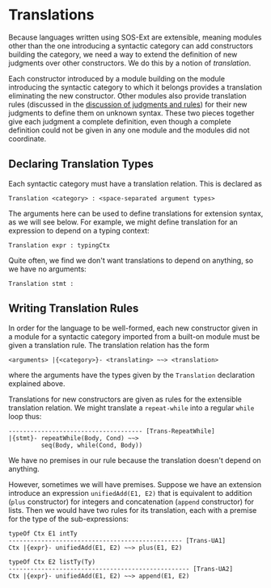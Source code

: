 # Translations
Because languages written using SOS-Ext are extensible, meaning
modules other than the one introducing a syntactic category can add
constructors building the category, we need a way to extend the
definition of new judgments over other constructors.  We do this by a
notion of *translation*.

Each constructor introduced by a module building on the module
introducing the syntactic category to which it belongs provides a
translation eliminating the new constructor.  Other modules also
provide translation rules (discussed in the [discussion of judgments
and rules](judgments.md)) for their new judgments to define them on
unknown syntax.  These two pieces together give each judgment a
complete definition, even though a complete definition could not be
given in any one module and the modules did not coordinate.


## Declaring Translation Types
Each syntactic category must have a translation relation.  This is
declared as
```
Translation <category> : <space-separated argument types>
```
The arguments here can be used to define translations for extension
syntax, as we will see below.  For example, we might define
translation for an expression to depend on a typing context:
```
Translation expr : typingCtx
```
Quite often, we find we don't want translations to depend on anything,
so we have no arguments:
```
Translation stmt :
```


## Writing Translation Rules
In order for the language to be well-formed, each new constructor
given in a module for a syntactic category imported from a built-on
module must be given a translation rule.  The translation relation has
the form
```
<arguments> |{<category>}- <translating> ~~> <translation>
```
where the arguments have the types given by the `Translation`
declaration explained above.

Translations for new constructors are given as rules for the
extensible translation relation.  We might translate a `repeat-while`
into a regular `while` loop thus:
```
------------------------------------- [Trans-RepeatWhile]
|{stmt}- repeatWhile(Body, Cond) ~~>
         seq(Body, while(Cond, Body))
```
We have no premises in our rule because the translation doesn't depend
on anything.

However, sometimes we will have premises.  Suppose we have an
extension introduce an expression `unifiedAdd(E1, E2)` that is
equivalent to addition (`plus` constructor) for integers and
concatenation (`append` constructor) for lists.  Then we would have
two rules for its translation, each with a premise for the type of the
sub-expressions:
```
typeOf Ctx E1 intTy
------------------------------------------------ [Trans-UA1]
Ctx |{expr}- unifiedAdd(E1, E2) ~~> plus(E1, E2)

typeOf Ctx E2 listTy(Ty)
-------------------------------------------------- [Trans-UA2]
Ctx |{expr}- unifiedAdd(E1, E2) ~~> append(E1, E2)
```
